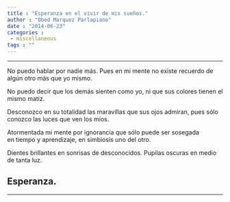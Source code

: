 ```yaml
---
title : "Esperanza en el vivir de mis sueños."
author : "Obed Marquez Parlapiano"
date : "2014-06-23"
categories : 
 - miscellaneous
tags : ""
---
```


* * *

No puedo hablar por nadie más. Pues en mi mente no existe recuerdo de algún otro más que yo mismo. 

No puedo decir que los demás sienten como yo, ni que sus colores tienen el mismo matiz. 

Desconozco en su totalidad las maravillas que sus ojos admiran, pues sólo conozco las luces que ven los míos.

Atormentada mi mente por ignorancia que sólo puede ser sosegada en tiempo y aprendizaje, en simbiosis uno del otro.

Dientes brillantes en sonrisas de desconocidos. Pupilas oscuras en medio de tanta luz.

## Esperanza.

* * *
